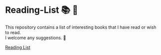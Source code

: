 # Reading-List 📚 📖

This repository contains a list of interesting books that I have read or wish to read.<br>
I welcome any suggestions. 🙂

[Reading List](https://www.goodreads.com/user/show/126132859-natasha)



